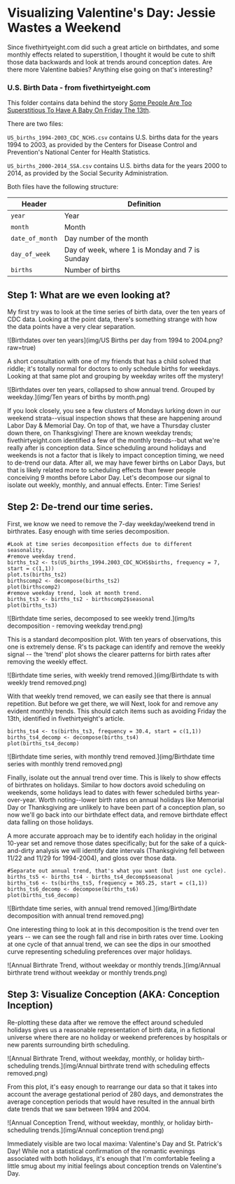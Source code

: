 # Visualizing Valentine's Day: Jessie Wastes a Weekend

Since fivethirtyeight.com did such a great article on birthdates, and some monthly effects related to superstition, I thought it would be cute to shift those data backwards and look at trends around conception dates.  Are there more Valentine babies?  Anything else going on that's interesting?

### U.S. Birth Data - from fivethirtyeight.com

This folder contains data behind the story [Some People Are Too Superstitious To Have A Baby On Friday The 13th](http://fivethirtyeight.com/features/some-people-are-too-superstitious-to-have-a-baby-on-friday-the-13th/).

There are two files:

`US_births_1994-2003_CDC_NCHS.csv` contains U.S. births data for the years 1994 to 2003, as provided by the Centers for Disease Control and Prevention's National Center for Health Statistics.

`US_births_2000-2014_SSA.csv` contains U.S. births data for the years 2000 to 2014, as provided by the Social Security Administration.

Both files have the following structure:

Header | Definition
---|---------
`year` | Year
`month` | Month
`date_of_month` | Day number of the month
`day_of_week` | Day of week, where 1 is Monday and 7 is Sunday
`births` | Number of births



## Step 1: What are we even looking at?

My first try was to look at the time series of birth data, over the ten years of CDC data. Looking at the point data, there's something strange with how the data points have a very clear separation. 

![Birthdates over ten years](img/US Births per day from 1994 to 2004.png?raw=true)

A short consultation with one of my friends that has a child solved that riddle; it's totally normal for doctors to only schedule births for weekdays. Looking at that same plot and grouping by weekday writes off the mystery!

![Birthdates over ten years, collapsed to show annual trend. Grouped by weekday.](img/Ten years of births by month.png)

If you look closely, you see a few clusters of Mondays lurking down in our weekend strata--visual inspection shows that these are happening around Labor Day & Memorial Day.  On top of that, we have a Thursday cluster down there, on Thanksgiving! There are known weekday trends; fivethirtyeight.com identified a few of the monthly trends--but what we're really after is conception data.  Since scheduling around holidays and weekends is not a factor that is likely to impact conception timing, we need to de-trend our data.  After all, we may have fewer births on Labor Days, but that is likely related more to scheduling effects than fewer people conceiving 9 months before Labor Day.  Let's decompose our signal to isolate out weekly, monthly, and annual effects.  Enter: Time Series!


## Step 2: De-trend our time series.

First, we know we need to remove the 7-day weekday/weekend trend in birthrates.  Easy enough with time series decomposition.

```
#Look at time series decomposition effects due to different seasonality.
#remove weekday trend.
births_ts2 <- ts(US_births_1994.2003_CDC_NCHS$births, frequency = 7, start = c(1,1))
plot.ts(births_ts2)
birthscomp2 <- decompose(births_ts2)
plot(birthscomp2)
#remove weekday trend, look at month trend.
births_ts3 <- births_ts2 - birthscomp2$seasonal
plot(births_ts3)
```
![Birthdate time series, decomposed to see weekly trend.](img/ts decomposition - removing weekday trend.png)

This is a standard decomposition plot.  With ten years of observations, this one is extremely dense.  R's ts package can identify and remove the weekly signal -- the 'trend' plot shows the clearer patterns for birth rates after removing the weekly effect.

![Birthdate time series, with weekly trend removed.](img/Birthdate ts with weekly trend removed.png)

With that weekly trend removed, we can easily see that there is annual repetition.  But before we get there, we will Next, look for and remove any evident monthly trends.  This should catch items such as avoiding Friday the 13th, identified in fivethirtyeight's article.  


```
births_ts4 <- ts(births_ts3, frequency = 30.4, start = c(1,1))
births_ts4_decomp <- decompose(births_ts4)
plot(births_ts4_decomp)
```
![Birthdate time series, with monthly trend removed.](img/Birthdate time series with monthly trend removed.png)

Finally, isolate out the annual trend over time.  This is likely to show effects of birthrates on holidays.  Similar to how doctors avoid scheduling on weekends, some holidays lead to dates with fewer scheduled births year-over-year. Worth noting--lower birth rates on annual holidays like Memorial Day or Thanksgiving are unlikely to have been part of a conception plan, so now we'll go back into our birthdate effect data, and remove birthdate effect data falling on those holidays.  

A more accurate approach may be to identify each holiday in the original 10-year set and remove those dates specifically; but for the sake of a quick-and-dirty analysis we will identify date intervals (Thanksgiving fell between 11/22 and 11/29 for 1994-2004), and gloss over those data.

```
#Separate out annual trend, that's what you want (but just one cycle).
births_ts5 <- births_ts4 - births_ts4_decomp$seasonal
births_ts6 <- ts(births_ts5, frequency = 365.25, start = c(1,1))
births_ts6_decomp <- decompose(births_ts6)
plot(births_ts6_decomp)
```
![Birthdate time series, with annual trend removed.](img/Birthdate decomposition with annual trend removed.png)

One interesting thing to look at in this decomposition is the trend over ten years -- we can see the rough fall and rise in birth rates over time.  Looking at one cycle of that annual trend, we can see the dips in our smoothed curve representing scheduling preferences over major holidays.

![Annual Birthrate Trend, without weekday or monthly trends.](img/Annual birthrate trend without weekday or monthly trends.png)


## Step 3: Visualize Conception (AKA: Conception Inception)

Re-plotting these data after we remove the effect around scheduled holidays gives us a reasonable representation of birth data, in a fictional universe where there are no holiday or weekend preferences by hospitals or new parents surrounding birth scheduling.  

![Annual Birthrate Trend, without weekday, monthly, or holiday birth-scheduling trends.](img/Annual birthrate trend with scheduling effects removed.png)

From this plot, it's easy enough to rearrange our data so that it takes into account the average gestational period of 280 days, and demonstrates the average conception periods that would have resulted in the annual birth date trends that we saw between 1994 and 2004.  

![Annual Conception Trend, without weekday, monthly, or holiday birth-scheduling trends.](img/Annual conception trend.png)

Immediately visible are two local maxima: Valentine's Day and St. Patrick's Day!  While not a statistical confirmation of the romantic evenings associated with both holidays, it's enough that I'm comfortable feeling a little smug about my initial feelings about conception trends on Valentine's Day.   